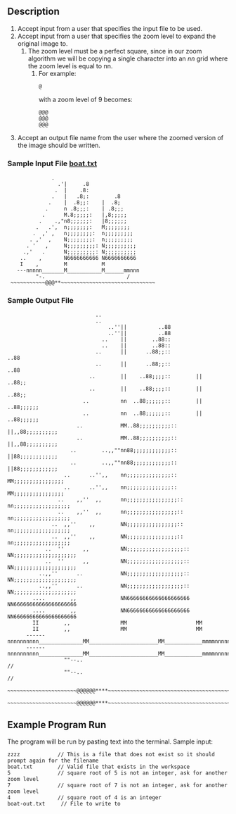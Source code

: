 ## Description

1. Accept input from a user that specifies the input file to be used.
1. Accept input from a user that specifies the zoom level to expand the original image to.
	1. The zoom level must be a perfect square, since in our zoom algorithm we will be copying a single character into an _n&#8290;n_ grid where the zoom level is equal to n&#8290;n.
		1. For example:
			```
			@
			```
			with a zoom level of 9 becomes:
			```
			@@@
			@@@
			@@@
			```
1. Accept an output file name from the user where the zoomed version of the image should be written.

### Sample Input File [boat.txt](boat.txt)
```
              .
                .'|     .8
               .  |    .8:
              .   |   .8;:        .8
             .    |  .8;;:    |  .8;
            .     n .8;;;:    | .8;;;
           .      M.8;;;;;:   |,8;;;;;
          .    .,"n8;;;;;;:   |8;;;;;;
         .   .',  n;;;;;;;:   M;;;;;;;;
        .  ,' ,   n;;;;;;;;:  n;;;;;;;;;
       . ,'  ,    N;;;;;;;;:  n;;;;;;;;;
      . '   ,     N;;;;;;;;;: N;;;;;;;;;;
     .,'   .      N;;;;;;;;;: N;;;;;;;;;;
    ..    ,       N6666666666 N6666666666
    I    ,        M           M
   ---nnnnn_______M___________M______mmnnn
         "-.                          /
 ~~~~~~~~~~~@@@**~~~~~~~~~~~~~~~~~~~~~~~~~~~~~~
```

### Sample Output File
```
                            ..
                            ..
                                ..''||          ..88
                                ..''||          ..88
                              ..    ||        ..88::
                              ..    ||        ..88::
                            ..      ||      ..88;;::                ..88
                            ..      ||      ..88;;::                ..88
                          ..        ||    ..88;;;;::        ||    ..88;;
                          ..        ||    ..88;;;;::        ||    ..88;;
                        ..          nn  ..88;;;;;;::        ||  ..88;;;;;;
                        ..          nn  ..88;;;;;;::        ||  ..88;;;;;;
                      ..            MM..88;;;;;;;;;;::      ||,,88;;;;;;;;;;
                      ..            MM..88;;;;;;;;;;::      ||,,88;;;;;;;;;;
                    ..        ..,,""nn88;;;;;;;;;;;;::      ||88;;;;;;;;;;;;
                    ..        ..,,""nn88;;;;;;;;;;;;::      ||88;;;;;;;;;;;;
                  ..      ..'',,    nn;;;;;;;;;;;;;;::      MM;;;;;;;;;;;;;;;;
                  ..      ..'',,    nn;;;;;;;;;;;;;;::      MM;;;;;;;;;;;;;;;;
                ..    ,,''  ,,      nn;;;;;;;;;;;;;;;;::    nn;;;;;;;;;;;;;;;;;;
                ..    ,,''  ,,      nn;;;;;;;;;;;;;;;;::    nn;;;;;;;;;;;;;;;;;;
              ..  ,,''    ,,        NN;;;;;;;;;;;;;;;;::    nn;;;;;;;;;;;;;;;;;;
              ..  ,,''    ,,        NN;;;;;;;;;;;;;;;;::    nn;;;;;;;;;;;;;;;;;;
            ..  ''      ,,          NN;;;;;;;;;;;;;;;;;;::  NN;;;;;;;;;;;;;;;;;;;;
            ..  ''      ,,          NN;;;;;;;;;;;;;;;;;;::  NN;;;;;;;;;;;;;;;;;;;;
          ..,,''      ..            NN;;;;;;;;;;;;;;;;;;::  NN;;;;;;;;;;;;;;;;;;;;
          ..,,''      ..            NN;;;;;;;;;;;;;;;;;;::  NN;;;;;;;;;;;;;;;;;;;;
        ....        ,,              NN66666666666666666666  NN66666666666666666666
        ....        ,,              NN66666666666666666666  NN66666666666666666666
        II        ,,                MM                      MM
        II        ,,                MM                      MM
      ------nnnnnnnnnn______________MM______________________MM____________mmmmnnnnnn
      ------nnnnnnnnnn______________MM______________________MM____________mmmmnnnnnn
                  ""--..                                                    //
                  ""--..                                                    //
  ~~~~~~~~~~~~~~~~~~~~~~@@@@@@****~~~~~~~~~~~~~~~~~~~~~~~~~~~~~~~~~~~~~~~~~~~~~~~~~~~~~~~~~~~~
  ~~~~~~~~~~~~~~~~~~~~~~@@@@@@****~~~~~~~~~~~~~~~~~~~~~~~~~~~~~~~~~~~~~~~~~~~~~~~~~~~~~~~~~~~~
```

## Example Program Run
The program will be run by pasting text into the terminal.
Sample input:
```
zzzz            // This is a file that does not exist so it should prompt again for the filename
boat.txt        // Valid file that exists in the workspace
5               // square root of 5 is not an integer, ask for another zoom level
7               // square root of 7 is not an integer, ask for another zoom level
4               // square root of 4 is an integer
boat-out.txt     // File to write to
```
